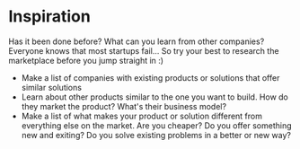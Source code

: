 # Inspiration

Has it been done before? What can you learn from other companies? 
Everyone knows that most startups fail... So try your best to research the marketplace before you jump straight in :)

- Make a list of companies with existing products or solutions that offer similar solutions
- Learn about other products similar to the one you want to build. How do they market the product? What's their business model?
- Make a list of what makes your product or solution different from everything else on the market. Are you cheaper? Do you offer something new and exiting? Do you solve existing problems in a better or new way?
